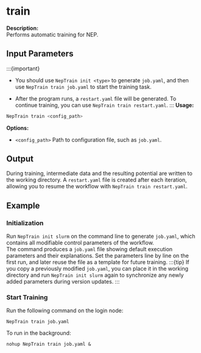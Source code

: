 # train
**Description:**  
Performs automatic training for NEP.
## Input Parameters

:::{important}
- You should use `NepTrain init <type>` to generate `job.yaml`, and then use `NepTrain train job.yaml` to start the training task.

- After the program runs, a `restart.yaml` file will be generated. To continue training, you can use `NepTrain train restart.yaml`.
::: 
**Usage:**  
```bash
NepTrain train <config_path>
```

**Options:**
- `<config_path>`
  Path to configuration file, such as `job.yaml`.
## Output
During training, intermediate data and the resulting potential are
written to the working directory. A `restart.yaml` file is created after
each iteration, allowing you to resume the workflow with
`NepTrain train restart.yaml`.

## Example

### Initialization
Run `NepTrain init slurm` on the command line to generate `job.yaml`, which contains all modifiable control parameters of the workflow.  
The command produces a `job.yaml` file showing default execution parameters and their explanations. Set the parameters line by line on the first run, and later reuse the file as a template for future training.
:::{tip}
If you copy a previously modified `job.yaml`, you can place it in the working directory and run `NepTrain init slurm` again to synchronize any newly added parameters during version updates.
:::

### Start Training 
Run the following command on the login node:
```shell
NepTrain train job.yaml
```
To run in the background:
```shell
nohup NepTrain train job.yaml &
```
